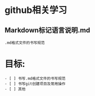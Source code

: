 # github相关学习

## Markdown标记语言说明.md
    .md格式文件的书写规范
# 目标:

    - [ ] 书写.md格式文件的书写规范
    - [ ] 书写git创建项目及常用操作
    - [ ] 其他
